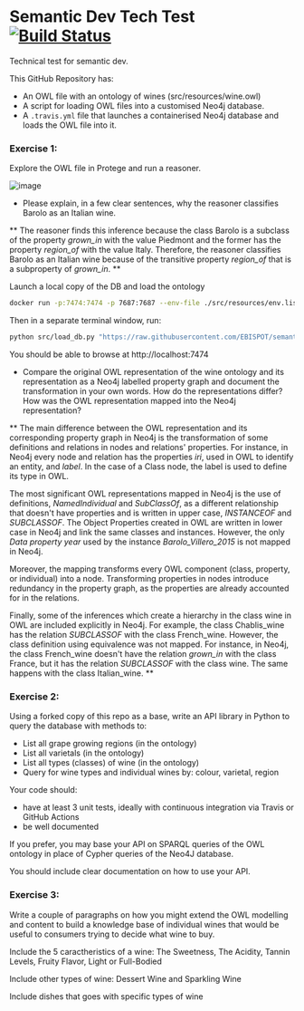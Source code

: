 # Semantic Dev Tech Test  [![Build Status](https://travis-ci.com/EBISPOT/semantic_dev_tech_test.svg?branch=main)](https://travis-ci.com/EBISPOT/semantic_dev_tech_test)

Technical test for semantic dev.

This GitHub Repository has:

 *  An OWL file with an ontology of wines (src/resources/wine.owl)
 *  A script for loading OWL files into a customised Neo4j database.
 *  A `.travis.yml` file that launches a containerised Neo4j database and loads the OWL file into it.
 

### Exercise 1:

Explore the OWL file in Protege and run a reasoner.

![image](https://user-images.githubusercontent.com/112839/97699007-60bd2f00-1aa1-11eb-8e1a-ab8a5b1c98ac.png)

* Please explain, in a few clear sentences, why the reasoner classifies Barolo as an Italian wine.

** The reasoner finds this inference because the class Barolo is a subclass of the property *grown_in* with the value Piedmont and the former has the property *region_of* with the value Italy. Therefore, the reasoner classifies Barolo as an Italian wine because of the transitive property *region_of* that is a subproperty of *grown_in*. **

Launch a local copy of the DB and load the ontology

```sh
docker run -p:7474:7474 -p 7687:7687 --env-file ./src/resources/env.list matentzn/vfb-prod
```
Then in a separate terminal window, run:

```sh
python src/load_db.py "https://raw.githubusercontent.com/EBISPOT/semantic_dev_tech_test/main/src/resources/wine.owl"
```

You should be able to browse at http://localhost:7474

* Compare the original OWL representation of the wine ontology and its representation as a Neo4j labelled property graph and document the transformation in your own words. How do the representations differ? How was the OWL representation mapped into the Neo4j representation?

** The main difference between the OWL representation and its corresponding property graph in Neo4j is the transformation of some definitions and relations in nodes and relations' properties. For instance, in Neo4j every node and relation has the properties *iri*, used in OWL to identify an entity, and *label*. In the case of a Class node, the label is used to define its type in OWL.

The most significant OWL representations mapped in Neo4j is the use of definitions, *NamedIndividual* and *SubClassOf*, as a different relationship that doesn't have properties and is written in upper case, *INSTANCEOF* and *SUBCLASSOF*.  The Object Properties created in OWL are written in lower case in Neo4j and link the same classes and instances. However, the only *Data property year* used by the instance *Barolo_Villero_2015* is not mapped in Neo4j. 

Moreover, the mapping transforms every OWL component (class, property, or individual) into a node. Transforming properties in nodes introduce redundancy in the property graph, as the properties are already accounted for in the relations.

Finally, some of the inferences which create a hierarchy in the class wine in OWL are included explicitly in Neo4j. For example, the class Chablis_wine has the relation *SUBCLASSOF* with the class French_wine. However, the class definition using equivalence was not mapped. For instance, in Neo4j, the class French_wine doesn't have the relation *grown_in* with the class France, but it has the relation *SUBCLASSOF* with the class wine. The same happens with the class Italian_wine. **

### Exercise 2: 

Using a forked copy of this repo as a base, write an API library in Python to query the database with methods to:

* List all grape growing regions (in the ontology)
* List all varietals  (in the ontology)
* List all types (classes) of wine  (in the ontology)
* Query for wine types and individual wines by: colour, varietal, region

Your code should:
  * have at least 3 unit tests, ideally with continuous integration via Travis or GitHub Actions
  * be well documented

If you prefer, you may base your API on SPARQL queries of the OWL ontology in place of Cypher queries of the Neo4J database.

You should include clear documentation on how to use your API.

### Exercise 3:

Write a couple of paragraphs on how you might extend the OWL modelling and content to build a knowledge base of individual wines that would be useful to consumers trying to decide what wine to buy.

Include the 5 caractheristics of a wine: The Sweetness, The Acidity, Tannin Levels, Fruity Flavor, Light or Full-Bodied

Include other types of wine: Dessert Wine and Sparkling Wine

Include dishes that goes with specific types of wine
